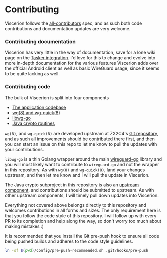 # Contributing

Viscerion follows the [all-contributors](https://allcontributors.org) spec, and as such both code contributions and documentation updates are very welcome.

### Contributing documentation

Viscerion has very little in the way of documentation, save for a lone wiki page on the [Tasker integration](https://github.com/msfjarvis/viscerion/wiki/Tasker-integration). I'd love for this to change and evolve into more in-depth documentation for the various features Viscerion adds over the official Android client as well as basic WireGuard usage, since it seems to be quite lacking as well.


### Contributing code

The bulk of Viscerion is split into four components

- [The application codebase](app/src/main)
- [wg(8) and wg-quick(8)](app/tools)
- [libwg-go](app/tools/libwg-go)
- [Java crypto routines](crypto/src/main)

`wg(8)`, and `wg-quick(8)` are developed upstream at ZX2C4's [Git repository](https://git.zx2c4.com/WireGuard), and as such all improvements should be contributed there first, and then you can start an issue on this repo to let me know to pull the updates with your contributions.

`libwg-go` is a thin Golang wrapper around the main [wireguard-go](https://git.zx2c4.com/wireguard-go) library and you will most likely want to contribute to `wireguard-go` and not the wrapper in this repository. As with `wg(8)` and `wg-quick(8)`, land your changes upstream, and then let me know and I will pull the update in Viscerion.

The Java crypto subproject in this repository is also an [upstream component](https://git.zx2c4.com/wireguard-android/tree/app/src/main/java/com/wireguard/crypto/), and contributions should be submitted to upstream. As with other upstream components, I will timely pull down updates into Viscerion.

Everything not covered above belongs directly to this repository and welcomes contributions in all forms and sizes. The only requirement here is that you follow the code style of this repository. I will follow up with every PR to its completion and help along the way, so don't worry too much about making mistakes :)


It is recommended that you install the Git pre-push hook to ensure all code being pushed builds and adheres to the code style guidelines.

```bash
ln -sf $(pwd)/config/pre-push-recommended.sh .git/hooks/pre-push
```
